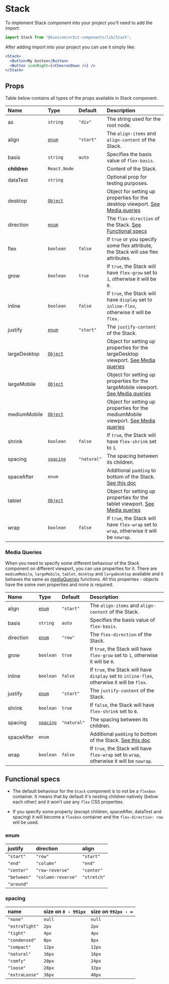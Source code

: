 # Stack

To implement Stack component into your project you'll need to add the import:

```jsx
import Stack from "@kiwicom/orbit-components/lib/Stack";
```

After adding import into your project you can use it simply like:

```jsx
<Stack>
  <Button>My button</Button>
  <Button iconRight={<ChevronDown />} />
</Stack>
```

## Props

Table below contains all types of the props available in Stack component.

| Name         | Type                       | Default     | Description                                                                                                                                                    |
| :----------- | :------------------------- | :---------- | :------------------------------------------------------------------------------------------------------------------------------------------------------------- |
| as           | `string`                   | `"div"`     | The string used for the root node.                                                                                                                             |
| align        | [`enum`](#enum)            | `"start"`   | The `align-items` and `align-content` of the Stack.                                                                                                            |
| basis        | `string`                   | `auto`      | Specifies the basis value of `flex-basis`.                                                                                                                     |
| **children** | `React.Node`               |             | Content of the Stack.                                                                                                                                          |
| dataTest     | `string`                   |             | Optional prop for testing purposes.                                                                                                                            |
| desktop      | [`Object`](#media-queries) |             | Object for setting up properties for the desktop viewport. [See Media queries](#media-queries)                                                                 |
| direction    | [`enum`](#enum)            |             | The `flex-direction` of the Stack. [See Functional specs](#functional-specs)                                                                                   |
| flex         | `boolean`                  | `false`     | If `true` or you specify some flex attribute, the Stack will use flex attributes.                                                                              |
| grow         | `boolean`                  | `true`      | If `true`, the Stack will have `flex-grow` set to `1`, otherwise it will be `0`.                                                                               |
| inline       | `boolean`                  | `false`     | If `true`, the Stack will have `display` set to `inline-flex`, otherwise it will be `flex`.                                                                    |
| justify      | [`enum`](#enum)            | `"start"`   | The `justify-content` of the Stack.                                                                                                                            |
| largeDesktop | [`Object`](#media-queries) |             | Object for setting up properties for the largeDesktop viewport. [See Media queries](#media-queries)                                                            |
| largeMobile  | [`Object`](#media-queries) |             | Object for setting up properties for the largeMobile viewport. [See Media queries](#media-queries)                                                             |
| mediumMobile | [`Object`](#media-queries) |             | Object for setting up properties for the mediumMobile viewport. [See Media queries](#media-queries)                                                            |
| shrink       | `boolean`                  | `false`     | If `true`, the Stack will have `flex-shrink` set to `1`.                                                                                                       |
| spacing      | [`spacing`](#spacing)      | `"natural"` | The spacing between its children.                                                                                                                              |
| spaceAfter   | `enum`                     |             | Additional `padding` to bottom of the Stack. [See this doc](https://github.com/kiwicom/orbit/tree/master/packages/orbit-components/src/common/getSpacingToken) |
| tablet       | [`Object`](#media-queries) |             | Object for setting up properties for the tablet viewport. [See Media queries](#media-queries)                                                                  |
| wrap         | `boolean`                  | `false`     | If `true`, the Stack will have `flex-wrap` set to `wrap`, otherwise it will be `nowrap`.                                                                       |

### Media Queries

When you need to specify some different behaviour of the Stack component on different viewport, you can use properties for it.
There are `mediumMobile`, `largeMobile`, `tablet`, `desktop` and `largeDesktop` available and it behaves the same as [mediaQueries](https://github.com/kiwicom/orbit/tree/master/packages/orbit-components/src/utils/mediaQuery) functions.
All this properties - objects have the some own properties and none is required.

| Name       | Type                  | Default     | Description                                                                                                                                                    |
| :--------- | :-------------------- | :---------- | :------------------------------------------------------------------------------------------------------------------------------------------------------------- |
| align      | [`enum`](#enum)       | `"start"`   | The `align-items` and `align-content` of the Stack.                                                                                                            |
| basis      | `string`              | `auto`      | Specifies the basis value of `flex-basis`.                                                                                                                     |
| direction  | [`enum`](#enum)       | `"row"`     | The `flex-direction` of the Stack.                                                                                                                             |
| grow       | `boolean`             | `true`      | If `true`, the Stack will have `flex-grow` set to `1`, otherwise it will be `0`.                                                                               |
| inline     | `boolean`             | `false`     | If `true`, the Stack will have `display` set to `inline-flex`, otherwise it will be `flex`.                                                                    |
| justify    | [`enum`](#enum)       | `"start"`   | The `justify-content` of the Stack.                                                                                                                            |
| shrink     | `boolean`             | `true`      | If `false`, the Stack will have `flex-shrink` set to `0`.                                                                                                      |
| spacing    | [`spacing`](#spacing) | `"natural"` | The spacing between its children.                                                                                                                              |
| spaceAfter | `enum`                |             | Additional `padding` to bottom of the Stack. [See this doc](https://github.com/kiwicom/orbit/tree/master/packages/orbit-components/src/common/getSpacingToken) |
| wrap       | `boolean`             | `false`     | If `true`, the Stack will have `flex-wrap` set to `wrap`, otherwise it will be `nowrap`.                                                                       |

## Functional specs

- The default behaviour for the `Stack` component is to not be a `flexbox` container. It means that by default it's nesting children natively (below each other) and it won't use any `flex` CSS properties.

- If you specify some property (except children, spaceAfter, dataTest and spacing) it will become a `flexbox` container and the `flex-direction: row` will be used.

### enum

| justify     | direction          | align       |
| :---------- | :----------------- | :---------- |
| `"start"`   | `"row"`            | `"start"`   |
| `"end"`     | `"column"`         | `"end"`     |
| `"center"`  | `"row-reverse"`    | `"center"`  |
| `"between"` | `"column-reverse"` | `"stretch"` |
| `"around"`  |

### spacing

| name           | size on `0 - 991px` | size on `992px - ∞` |
| :------------- | :------------------ | :------------------ |
| `"none"`       | `null`              | `null`              |
| `"extraTight"` | `2px`               | `2px`               |
| `"tight"`      | `4px`               | `4px`               |
| `"condensed"`  | `8px`               | `8px`               |
| `"compact"`    | `12px`              | `12px`              |
| `"natural"`    | `16px`              | `16px`              |
| `"comfy"`      | `20px`              | `24px`              |
| `"loose"`      | `28px`              | `32px`              |
| `"extraLoose"` | `36px`              | `40px`              |

